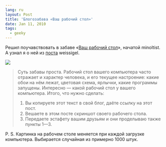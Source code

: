 ```yaml
---
lang: ru
layout: Post
title: 'Блогозабава «Ваш рабочий стол»'
date: Jan 11, 2010
tags:
  - geeky
---
```


Решил поучавствовать в забаве «[Ваш рабочий стол](http://minoltist.livejournal.com/778894.html "Блого-Эстафета «Ваш рабочий стол»")», начатой minoltist. А узнал я о ней из [поста](http://weissigel.livejournal.com/51276.html "Сегодня я работал всю ночь") weissigel.

![](http://wow.sapegin.me/2o0D2q011G0N/2009-12-26-desktop.jpg)

> Суть забавы проста. Рабочий стол вашего компьютера часто отражает и характер человека, и его текущее настроение: какие обои на нём лежат, цветовая схема, ярлычки, какие программы запущены. Интересно — какой рабочий стол у вашего компьютера. Итого, что нужно сделать:
>
> 1. Вы копируете этот текст в свой блог, даёте ссылку на этот пост.
> 2. Вешаете в этом посте скриншот своего рабочего стола.
> 3. Передаете эстафету вашим друзьям и они проделываю также пункты 1—3.

P. S. Картинка на рабочем столе меняется при каждой загрузке компьютера. Выбирается случайная из примерно 1000 штук.
